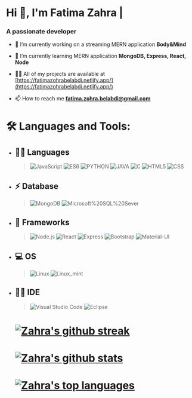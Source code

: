 # Hi 👋, I'm Fatima Zahra |
### A passionate developer

- 🔭 I’m currently working on a streaming MERN application **Body&Mind**

- 🌱 I’m currently learning MERN application **MongoDB, Express, React, Node**

- 👨‍💻 All of my projects are available at [https://fatimazohrabelabdi.netlify.app/](https://fatimazohrabelabdi.netlify.app/)

- 📫 How to reach me **fatima.zohra.belabdi@gmail.com**




# 🛠 Languages and Tools:

- ## 👩‍💻 Languages 
   >![JavaScript](https://img.shields.io/badge/-JavaScript-333333?style=flat&logo=javascript)  ![ES6](https://img.shields.io/badge/-ES6-333333?style=flat&logo=ES6)
   ![PYTHON](https://img.shields.io/badge/-PYTHON-333333?style=flat&logo=PYTHON)
   ![JAVA](https://img.shields.io/badge/-JAVA-333333?style=flat&logo=JAVA)
   ![C](https://img.shields.io/badge/-C-333333?style=flat&logo=C)
   ![HTML5](https://img.shields.io/badge/-HTML5-333333?style=flat&logo=HTML5)
   ![CSS](https://img.shields.io/badge/-CSS-333333?style=flat&logo=CSS3&logoColor=1572B6)
 - ## ⚡ Database 
   >![MongoDB](https://img.shields.io/badge/-mongodb-333333?style=flat&logo=MongoDb)
    ![Microsoft%20SQL%20Sever](https://img.shields.io/badge/Microsoft%20SQL%20Sever-CC2927?style=flat-the-badge&logo=microsoft%20sql%20server&logoColor=white)
- ## 🚀 Frameworks
  > ![Node.js](https://img.shields.io/badge/-Node.js-333333?style=flat&logo=node.js)
  ![React](https://img.shields.io/badge/-React-333333?style=flat&logo=react)
  ![Express](https://img.shields.io/badge/-Express-333333?style=flat&logo=Express)
  ![Bootstrap](https://img.shields.io/badge/-Bootstrap-333333?style=flat&logo=bootstrap&logoColor=563D7C)
  ![Material-UI](	https://img.shields.io/badge/Material--UI-0081CB?style=flat-the-badge&logo=material-ui&logoColor=white)

 - ## 💻 OS
    > ![Linux](https://img.shields.io/badge/-Linux-333333?style=flat&logo=Linux)    ![Linux_mint](https://img.shields.io/badge/Linux-mint-333333?style=flat&logo=Linux-mint)
    
- ## 👩‍💻 IDE
  > ![Visual Studio Code](https://img.shields.io/badge/-Visual%20Studio%20Code-333333?style=flat&logo=visual-studio-code&logoColor=007ACC)
    ![Eclipse](https://img.shields.io/badge/-eclipse-333333?style=flat&logo=eclipse&logoColor=007ACC)

    # [![Zahra's github streak](https://github-readme-streak-stats.herokuapp.com/?user=belabdifatimazohra&theme=blue-green)](https://github.com/belabdifatimazohra/github-readme-streak-stats)

  # [![Zahra's github stats](https://github-readme-stats.vercel.app/api?username=belabdifatimazohra&theme=blue-green)](https://github.com/belabdifatimazohra/github-readme-stats)

  # [![Zahra's top languages](https://github-readme-stats.vercel.app/api/top-langs/?username=belabdifatimazohra&theme=blue-green)](https://github.com/belabdifatimazohra/github-readme-stats)

